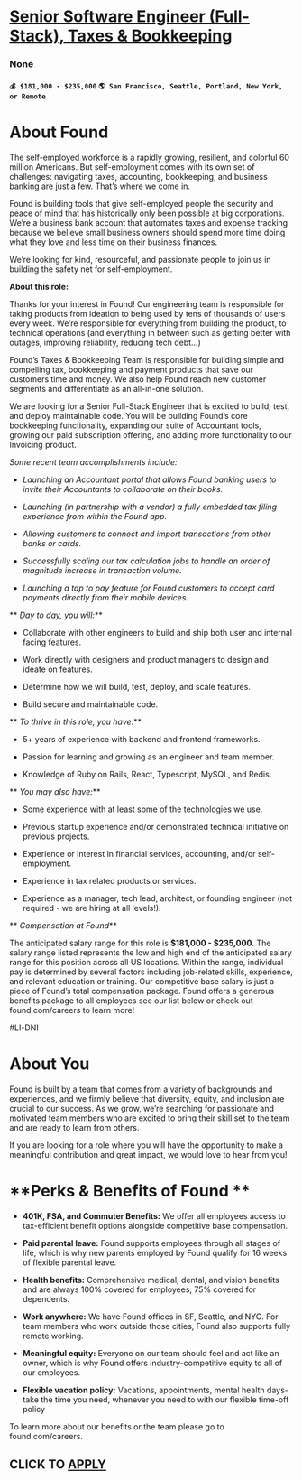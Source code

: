 # [Senior Software Engineer (Full-Stack), Taxes & Bookkeeping](https://www.remotewlb.com/apply/senior-software-engineer-full-stack-taxes-bookkeeping)  
### None  
#### `💰 $181,000 - $235,000` `🌎 San Francisco, Seattle, Portland, New York, or Remote`  

# **About Found**

The self-employed workforce is a rapidly growing, resilient, and colorful 60 million Americans. But self-employment comes with its own set of challenges: navigating taxes, accounting, bookkeeping, and business banking are just a few. That’s where we come in.

Found is building tools that give self-employed people the security and peace of mind that has historically only been possible at big corporations. We’re a business bank account that automates taxes and expense tracking because we believe small business owners should spend more time doing what they love and less time on their business finances.

We’re looking for kind, resourceful, and passionate people to join us in building the safety net for self-employment.

 **About this role:**

Thanks for your interest in Found! Our engineering team is responsible for taking products from ideation to being used by tens of thousands of users every week. We’re responsible for everything from building the product, to technical operations (and everything in between such as getting better with outages, improving reliability, reducing tech debt…)

Found’s Taxes & Bookkeeping Team is responsible for building simple and compelling tax, bookkeeping and payment products that save our customers time and money. We also help Found reach new customer segments and differentiate as an all-in-one solution.

We are looking for a Senior Full-Stack Engineer that is excited to build, test, and deploy maintainable code. You will be building Found’s core bookkeeping functionality, expanding our suite of Accountant tools, growing our paid subscription offering, and adding more functionality to our Invoicing product.

_Some recent team accomplishments include:_

  *  _Launching an Accountant portal that allows Found banking users to invite their Accountants to collaborate on their books._

  *  _Launching (in partnership with a vendor) a fully embedded tax filing experience from within the Found app._

  *  _Allowing customers to connect and import transactions from other banks or cards._

  *  _Successfully scaling our tax calculation jobs to handle an order of magnitude increase in transaction volume._

  *  _Launching a tap to pay feature for Found customers to accept card payments directly from their mobile devices._

 ** _Day to day, you will:_**

  * Collaborate with other engineers to build and ship both user and internal facing features.

  * Work directly with designers and product managers to design and ideate on features. 

  * Determine how we will build, test, deploy, and scale features.

  * Build secure and maintainable code.

 ** _To thrive in this role, you have:_**

  * 5+ years of experience with backend and frontend frameworks.

  * Passion for learning and growing as an engineer and team member.

  * Knowledge of Ruby on Rails, React, Typescript, MySQL, and Redis.

 ** _You may also have:_**

  * Some experience with at least some of the technologies we use.

  * Previous startup experience and/or demonstrated technical initiative on previous projects.

  * Experience or interest in financial services, accounting, and/or self-employment.

  * Experience in tax related products or services.

  * Experience as a manager, tech lead, architect, or founding engineer (not required - we are hiring at all levels!).

 ** _Compensation at Found_**

The anticipated salary range for this role is **$181,000 - $235,000.** The salary range listed represents the low and high end of the anticipated salary range for this position across all US locations. Within the range, individual pay is determined by several factors including job-related skills, experience, and relevant education or training. Our competitive base salary is just a piece of Found’s total compensation package. Found offers a generous benefits package to all employees see our list below or check out found.com/careers to learn more!

#LI-DNI  

#  **About You**

Found is built by a team that comes from a variety of backgrounds and experiences, and we firmly believe that diversity, equity, and inclusion are crucial to our success. As we grow, we’re searching for passionate and motivated team members who are excited to bring their skill set to the team and are ready to learn from others.

If you are looking for a role where you will have the opportunity to make a meaningful contribution and great impact, we would love to hear from you!

#  **Perks & Benefits of Found **

  * **401K, FSA, and Commuter Benefits:** We offer all employees access to tax-efficient benefit options alongside competitive base compensation.

  *  **Paid parental leave:** Found supports employees through all stages of life, which is why new parents employed by Found qualify for 16 weeks of flexible parental leave.

  *  **Health benefits:** Comprehensive medical, dental, and vision benefits and are always 100% covered for employees, 75% covered for dependents.

  *  **Work anywhere:** We have Found offices in SF, Seattle, and NYC. For team members who work outside those cities, Found also supports fully remote working.

  *  **Meaningful equity:** Everyone on our team should feel and act like an owner, which is why Found offers industry-competitive equity to all of our employees.

  *  **Flexible vacation policy:** Vacations, appointments, mental health days- take the time you need, whenever you need to with our flexible time-off policy

To learn more about our benefits or the team please go to found.com/careers.

  
## CLICK TO [APPLY](https://www.remotewlb.com/apply/senior-software-engineer-full-stack-taxes-bookkeeping)

